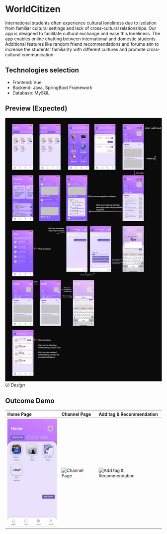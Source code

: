 # WorldCitizen

International students often experience cultural loneliness due to isolation from familiar cultural settings and lack of cross-cultural relationships. Our app is designed to facilitate cultural exchange and ease this loneliness. The app enables online chatting between international and domestic students. Additional features like random friend recommendations and forums aim to increase the students' familiarity with different cultures and promote cross-cultural communication.

## Technologies selection

- Frontend: Vue
- Backend: Java, SpringBoot Framework
- Database: MySQL

## Preview (Expected)

![Ui Design](./UI-design.png)
*Ui Design*

## Outcome Demo


<span style="display: inline-block;">Home Page</span> | <span style="display: inline-block;">Channel Page</span> | <span style="display: inline-block;">Add tag & Recommendation</span>
:----- | :----- | :-----
![Home Page](./home-page.gif) | ![Channel Page](./channel.gif) | ![Add tag & Recommendation](./Add-tag-recommand.gif)